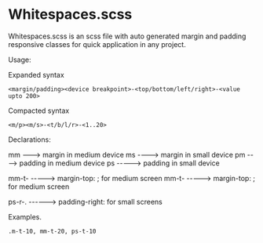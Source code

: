 # Whitespaces.scss

Whitespaces.scss is an scss file with auto generated margin and padding responsive classes for quick application in any project. 


Usage: 

Expanded syntax

`<margin/padding><device breakpoint>-<top/bottom/left/right>-<value upto 200>`

Compacted syntax

`<m/p><m/s>-<t/b/l/r>-<1..20>`

Declarations: 

mm ---> margin in medium device
ms ----> margin in small device
pm ----> padding in medium device
ps -----> padding in small device

mm-t-<value> -----> margin-top: <value>; for medium screen
mm-t-<value> -----> margin-top: <value>; for medium screen
  
ps-r-<value>.  ------> padding-right: <value> for small screens

Examples. 

````
.m-t-10, mm-t-20, ps-t-10 
````

